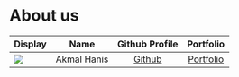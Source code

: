 # About us

Display |    Name     | Github Profile | Portfolio 
--------|:-----------:|:--------------:|:---------:
![](https://via.placeholder.com/100.png?text=Photo) | Akmal Hanis | [Github](https://github.com/AkmalHanis) | [Portfolio](docs/team/johndoe.md)

